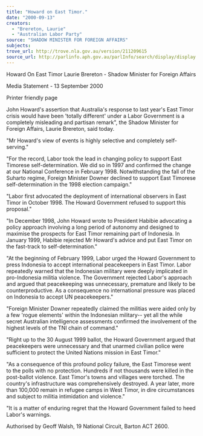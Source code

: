 ```yaml
---
title: "Howard on East Timor."
date: "2000-09-13"
creators:
  - "Brereton, Laurie"
  - "Australian Labor Party"
source: "SHADOW MINISTER FOR FOREIGN AFFAIRS"
subjects:
trove_url: http://trove.nla.gov.au/version/211209615
source_url: http://parlinfo.aph.gov.au/parlInfo/search/display/display.w3p;query=Id%3A%22media/pressrel/Z4F26%22
---
```


 Howard On East Timor Laurie Brereton - Shadow Minister for Foreign Affairs

 Media Statement - 13 September 2000

 Printer friendly page

 John Howard's assertion that Australia's response to last year's East Timor crisis would have been 'totally different' under a Labor Government is a completely misleading and partisan remark", the Shadow Minister for Foreign Affairs, Laurie Brereton, said today.

 "Mr Howard's view of events is highly selective and completely self-serving."

 "For the record, Labor took the lead in changing policy to support East Timorese self-determination. We did so in 1997 and confirmed the change at our National Conference in February 1998. Notwithstanding the fall of the Suharto regime, Foreign Minister Downer declined to support East Timorese self-determination in the 1998 election campaign."

 "Labor first advocated the deployment of international observers in East Timor in October 1998. The Howard Government refused to support this proposal."

 "In December 1998, John Howard wrote to President Habibie advocating a policy approach involving a long period of autonomy and designed to maximise the prospects for East Timor remaining part of Indonesia. In January 1999, Habibie rejected Mr Howard's advice and put East Timor on the fast-track to self-determination."

 "At the beginning of February 1999, Labor urged the Howard Government to press Indonesia to accept international peacekeepers in East Timor. Labor repeatedly warned that the Indonesian military were deeply implicated in pro-Indonesia militia violence. The Government rejected Labor's approach and argued that peacekeeping was unnecessary, premature and likely to be counterproductive. As a consequence no international pressure was placed on Indonesia to accept UN peacekeepers."

 "Foreign Minister Downer repeatedly claimed the militias were aided only by a few 'rogue elements' within the Indonesian military-- yet all the while secret Australian intelligence assessments confirmed the involvement of the highest levels of the TNI chain of command."

 "Right up to the 30 August 1999 ballot, the Howard Government argued that peacekeepers were unnecessary and that unarmed civilian police were sufficient to protect the United Nations mission in East Timor."

 "As a consequence of this profound policy failure, the East Timorese went to the polls with no protection. Hundreds if not thousands were killed in the post-ballot violence. East Timor's towns and villages were torched. The country's infrastructure was comprehensively destroyed. A year later, more than 100,000 remain in refugee camps in West Timor, in dire circumstances and subject to militia intimidation and violence."

 "It is a matter of enduring regret that the Howard Government failed to heed Labor's warnings.

 Authorised by Geoff Walsh, 19 National Circuit, Barton ACT 2600.

